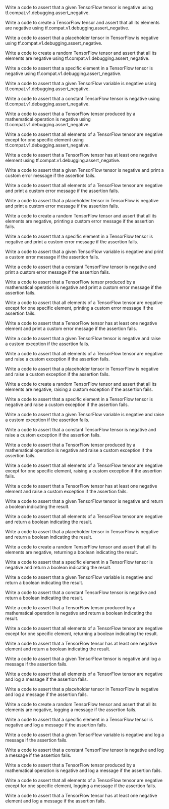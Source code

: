 Write a code to assert that a given TensorFlow tensor is negative using tf.compat.v1.debugging.assert_negative.

Write a code to create a TensorFlow tensor and assert that all its elements are negative using tf.compat.v1.debugging.assert_negative.

Write a code to assert that a placeholder tensor in TensorFlow is negative using tf.compat.v1.debugging.assert_negative.

Write a code to create a random TensorFlow tensor and assert that all its elements are negative using tf.compat.v1.debugging.assert_negative.

Write a code to assert that a specific element in a TensorFlow tensor is negative using tf.compat.v1.debugging.assert_negative.

Write a code to assert that a given TensorFlow variable is negative using tf.compat.v1.debugging.assert_negative.

Write a code to assert that a constant TensorFlow tensor is negative using tf.compat.v1.debugging.assert_negative.

Write a code to assert that a TensorFlow tensor produced by a mathematical operation is negative using tf.compat.v1.debugging.assert_negative.

Write a code to assert that all elements of a TensorFlow tensor are negative except for one specific element using tf.compat.v1.debugging.assert_negative.

Write a code to assert that a TensorFlow tensor has at least one negative element using tf.compat.v1.debugging.assert_negative.

Write a code to assert that a given TensorFlow tensor is negative and print a custom error message if the assertion fails.

Write a code to assert that all elements of a TensorFlow tensor are negative and print a custom error message if the assertion fails.

Write a code to assert that a placeholder tensor in TensorFlow is negative and print a custom error message if the assertion fails.

Write a code to create a random TensorFlow tensor and assert that all its elements are negative, printing a custom error message if the assertion fails.

Write a code to assert that a specific element in a TensorFlow tensor is negative and print a custom error message if the assertion fails.

Write a code to assert that a given TensorFlow variable is negative and print a custom error message if the assertion fails.

Write a code to assert that a constant TensorFlow tensor is negative and print a custom error message if the assertion fails.

Write a code to assert that a TensorFlow tensor produced by a mathematical operation is negative and print a custom error message if the assertion fails.

Write a code to assert that all elements of a TensorFlow tensor are negative except for one specific element, printing a custom error message if the assertion fails.

Write a code to assert that a TensorFlow tensor has at least one negative element and print a custom error message if the assertion fails.

Write a code to assert that a given TensorFlow tensor is negative and raise a custom exception if the assertion fails.

Write a code to assert that all elements of a TensorFlow tensor are negative and raise a custom exception if the assertion fails.

Write a code to assert that a placeholder tensor in TensorFlow is negative and raise a custom exception if the assertion fails.

Write a code to create a random TensorFlow tensor and assert that all its elements are negative, raising a custom exception if the assertion fails.

Write a code to assert that a specific element in a TensorFlow tensor is negative and raise a custom exception if the assertion fails.

Write a code to assert that a given TensorFlow variable is negative and raise a custom exception if the assertion fails.

Write a code to assert that a constant TensorFlow tensor is negative and raise a custom exception if the assertion fails.

Write a code to assert that a TensorFlow tensor produced by a mathematical operation is negative and raise a custom exception if the assertion fails.

Write a code to assert that all elements of a TensorFlow tensor are negative except for one specific element, raising a custom exception if the assertion fails.

Write a code to assert that a TensorFlow tensor has at least one negative element and raise a custom exception if the assertion fails.

Write a code to assert that a given TensorFlow tensor is negative and return a boolean indicating the result.

Write a code to assert that all elements of a TensorFlow tensor are negative and return a boolean indicating the result.

Write a code to assert that a placeholder tensor in TensorFlow is negative and return a boolean indicating the result.

Write a code to create a random TensorFlow tensor and assert that all its elements are negative, returning a boolean indicating the result.

Write a code to assert that a specific element in a TensorFlow tensor is negative and return a boolean indicating the result.

Write a code to assert that a given TensorFlow variable is negative and return a boolean indicating the result.

Write a code to assert that a constant TensorFlow tensor is negative and return a boolean indicating the result.

Write a code to assert that a TensorFlow tensor produced by a mathematical operation is negative and return a boolean indicating the result.

Write a code to assert that all elements of a TensorFlow tensor are negative except for one specific element, returning a boolean indicating the result.

Write a code to assert that a TensorFlow tensor has at least one negative element and return a boolean indicating the result.

Write a code to assert that a given TensorFlow tensor is negative and log a message if the assertion fails.

Write a code to assert that all elements of a TensorFlow tensor are negative and log a message if the assertion fails.

Write a code to assert that a placeholder tensor in TensorFlow is negative and log a message if the assertion fails.

Write a code to create a random TensorFlow tensor and assert that all its elements are negative, logging a message if the assertion fails.

Write a code to assert that a specific element in a TensorFlow tensor is negative and log a message if the assertion fails.

Write a code to assert that a given TensorFlow variable is negative and log a message if the assertion fails.

Write a code to assert that a constant TensorFlow tensor is negative and log a message if the assertion fails.

Write a code to assert that a TensorFlow tensor produced by a mathematical operation is negative and log a message if the assertion fails.

Write a code to assert that all elements of a TensorFlow tensor are negative except for one specific element, logging a message if the assertion fails.

Write a code to assert that a TensorFlow tensor has at least one negative element and log a message if the assertion fails.